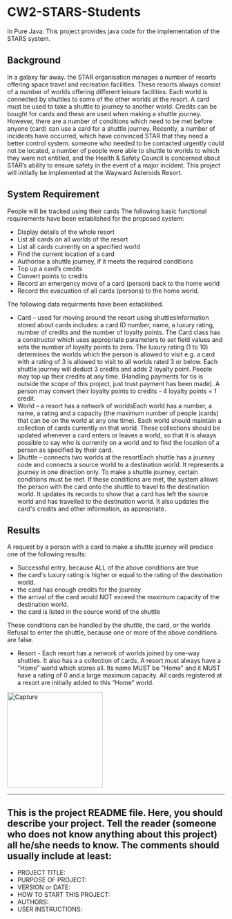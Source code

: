 # CW2-STARS-Students
In Pure Java:
This project provides java code for the implementation of the STARS system. 

## Background
In a galaxy far away. the STAR organisation manages a number of resorts offering space travel and recreation facilities. These resorts always consist of a number of worlds offering different leisure facilities. Each world is connected by shuttles to some of the other worlds at the resort. A card must be used to take a shuttle to journey to another world. Credits can be bought for cards and these are used when making a shuttle journey. However, there are a number of conditions which need to be met before anyone (card) can use a card for a shuttle journey.  Recently, a number of incidents have occurred, which have convinced STAR that they need a better control system: someone who needed to be contacted urgently could not be located, a number of people were able to shuttle to worlds to which they were not entitled, and the Health & Safety Council is concerned about STAR’s ability to ensure  safety in the event of a major incident. This project will initially be implemented at the Wayward Asteroids Resort.

## System Requirement

People will be tracked using their cards
The following basic functional requirements have been established for the proposed system:
* Display details of the whole resort
* List all cards on all worlds of the resort
* List all cards currently on a specified world
* Find the current location of a card
* Authorise a shuttle journey,  if it meets the required conditions
* Top up a card’s credits
* Convert points to credits 
* Record an emergency move of a card (person)  back to the home world
* Record the evacuation of all cards (persons) to the home world.

The following data requirments have been established.

* Card – used for moving around the resort using shuttlesInformation stored about cards includes: a card ID number, name, a luxury rating, number of credits and the number of loyalty points. The Card class has a constructor which uses appropriate parameters to set field values and sets the number of loyalty points to zero. The luxury rating (1 to 10) determines the worlds which the person is allowed to visit e.g. a card with a rating of 3 is allowed to visit to all worlds rated 3 or below.  Each shuttle journey will deduct 3 credits and adds 2 loyalty point. People may top up their credits at any time. (Handling payments for tis is outside the scope of this project, just trust payment has been made). A person may convert their loyalty points to credits - 4 loyalty points = 1 credit. 
* World – a resort has a network of worldsEach world has a number, a name, a rating and a capacity (the maximum number of people (cards) that can be on the world at any one time). Each world should maintain a collection of cards currently on that world. These collections should be updated whenever a card enters or leaves a world, so that it is always possible to say who is currently on a world and to find the location of a person as specified by their card.
* Shuttle – connects two worlds at the resortEach shuttle has a journey code and connects a source world to a destination world. It represents a journey in one direction only. To make a shuttle journey, certain conditions must be met.  If these conditions are met, the system allows the person with the card onto the shuttle to travel to the destination world. It updates its records to show that a card has left the source world and has travelled to the destination world. It also updates the card's credits and other information, as appropriate. 

## Results
A request by a person with a card to make a shuttle journey will produce one of the following results: 
* Successful entry, because ALL of the above conditions are true
* the card's luxury rating is higher or equal to the rating of the destination world. 
* the card has enough credits for the journey
* the arrival of the card would NOT exceed the maximum capacity of the destination world.
* the card is listed in the source world of the shuttle 

These conditions can be handled by the shuttle, the card, or the worlds 
Refusal to enter the shuttle, because one or more of the above conditions are false.

* Resort - Each resort has a network of worlds joined by one-way shuttles. It also has a a collection of cards. A resort must always have a “Home” world which stores all. Its name MUST be "Home" and it MUST have a rating of 0 and a large maximum capacity. All cards registered at a resort are initially added to this “Home” world.

<img width="221" alt="Capture" src="https://user-images.githubusercontent.com/91548582/137923782-fd80db14-4719-4b38-ad20-ff1b5d3ae8d3.PNG">

------------------------------------------------------------------------
This is the project README file. Here, you should describe your project.
Tell the reader (someone who does not know anything about this project)
all he/she needs to know. The comments should usually include at least:
------------------------------------------------------------------------

* PROJECT TITLE:
* PURPOSE OF PROJECT:
* VERSION or DATE:
* HOW TO START THIS PROJECT:
* AUTHORS:
* USER INSTRUCTIONS:
